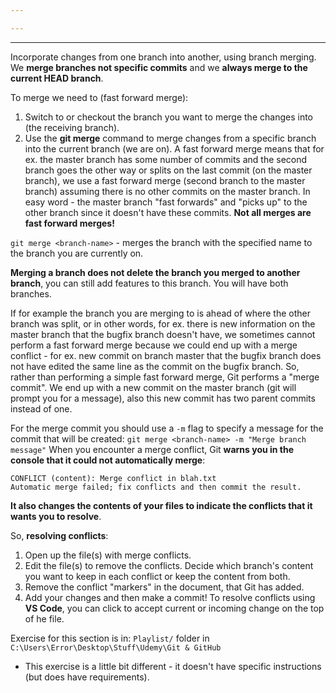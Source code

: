 ```yaml
---

---
```

---
Incorporate changes from one branch into another, using branch merging.
We **merge branches not specific commits** and we **always merge to the current HEAD branch**.

To merge we need to (fast forward merge):
1. Switch to or checkout the branch you want to merge the changes into (the receiving branch).
2. Use the **git merge** command to merge changes from a specific branch into the current branch (we are on).
A fast forward merge means that for ex. the master branch has some number of commits and the second branch goes the other way or splits on the last commit (on the master branch), we use a fast forward merge (second branch to the master branch) assuming there is no other commits on the master branch. In easy word - the master branch "fast forwards" and "picks up" to the other branch since it doesn't have these commits. **Not all merges are fast forward merges!**

`git merge <branch-name>` - merges the branch with the specified name to the branch you are currently on.

**Merging a branch does not delete the branch you merged to another branch**, you can still add features to this branch. You will have both branches.

If for example the branch you are merging to is ahead of where the other branch was split, or in other words, for ex. there is new information on the master branch that the bugfix branch doesn't have, we sometimes cannot perform a fast forward merge because we could end up with a merge conflict - for ex. new commit on branch master that the bugfix branch does not have edited the same line as the commit on the bugfix branch.
So, rather than performing a simple fast forward merge, Git performs a "merge commit". We end up with a new commit on the master branch (git will prompt you for a message), also this new commit has two parent commits instead of one.

For the merge commit you should use a `-m` flag to specify a message for  the commit that will be created:  `git merge <branch-name> -m "Merge branch message"`
When you encounter a merge conflict, Git **warns you in the console that it could not automatically merge**:
```
CONFLICT (content): Merge conflict in blah.txt
Automatic merge failed; fix conflicts and then commit the result.
```
**It also changes the contents of your files to indicate the conflicts that it wants you to resolve**.

So, **resolving conflicts**:
1. Open up the file(s) with merge conflicts.
2. Edit the file(s) to remove the conflicts. Decide which branch's content you want to keep in each conflict or keep the content from both.
3. Remove the conflict "markers" in the document, that Git has added.
4. Add your changes and then make a commit!
To resolve conflicts using **VS Code**, you can click to accept current or incoming change on the top of he file.

Exercise for this section is in:
`Playlist/` folder in `C:\Users\Error\Desktop\Stuff\Udemy\Git & GitHub`
- This exercise is a little bit different - it doesn't have specific instructions (but does have requirements).